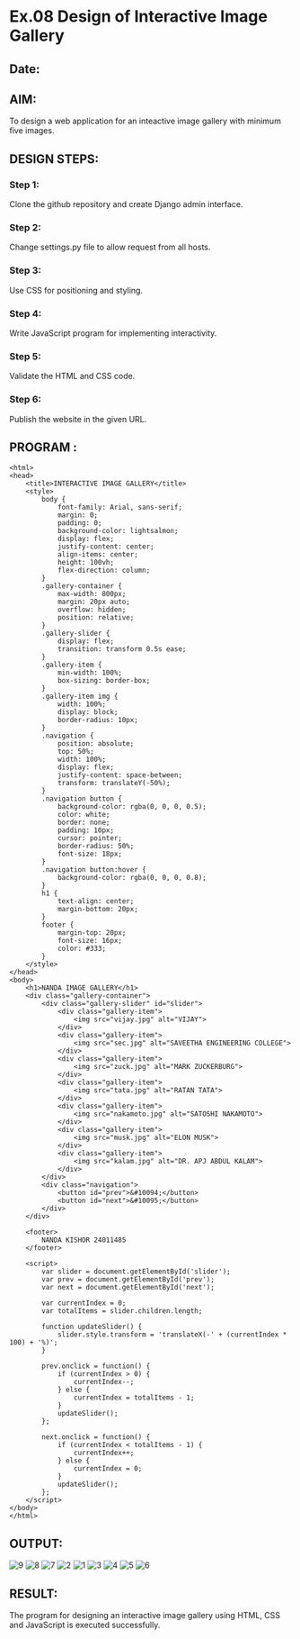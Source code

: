 # Ex.08 Design of Interactive Image Gallery
## Date: 

## AIM:
To design a web application for an inteactive image gallery with minimum five images.

## DESIGN STEPS:

### Step 1:
Clone the github repository and create Django admin interface.

### Step 2:
Change settings.py file to allow request from all hosts.

### Step 3:
Use CSS for positioning and styling.

### Step 4:
Write JavaScript program for implementing interactivity.

### Step 5:
Validate the HTML and CSS code.

### Step 6:
Publish the website in the given URL.

## PROGRAM :
```
<html>
<head>
    <title>INTERACTIVE IMAGE GALLERY</title>
    <style>
        body {
            font-family: Arial, sans-serif;
            margin: 0;
            padding: 0;
            background-color: lightsalmon;
            display: flex;
            justify-content: center;
            align-items: center;
            height: 100vh;
            flex-direction: column;
        }
        .gallery-container {
            max-width: 800px;
            margin: 20px auto;
            overflow: hidden;
            position: relative;
        }
        .gallery-slider {
            display: flex;
            transition: transform 0.5s ease;
        }
        .gallery-item {
            min-width: 100%;
            box-sizing: border-box;
        }
        .gallery-item img {
            width: 100%;
            display: block;
            border-radius: 10px;
        }
        .navigation {
            position: absolute;
            top: 50%;
            width: 100%;
            display: flex;
            justify-content: space-between;
            transform: translateY(-50%);
        }
        .navigation button {
            background-color: rgba(0, 0, 0, 0.5);
            color: white;
            border: none;
            padding: 10px;
            cursor: pointer;
            border-radius: 50%;
            font-size: 18px;
        }
        .navigation button:hover {
            background-color: rgba(0, 0, 0, 0.8);
        }
        h1 {
            text-align: center;
            margin-bottom: 20px;
        }
        footer {
            margin-top: 20px;
            font-size: 16px;
            color: #333;
        }
    </style>
</head>
<body>
    <h1>NANDA IMAGE GALLERY</h1>
    <div class="gallery-container">
        <div class="gallery-slider" id="slider">
            <div class="gallery-item">
                <img src="vijay.jpg" alt="VIJAY">
            </div>
            <div class="gallery-item">
                <img src="sec.jpg" alt="SAVEETHA ENGINEERING COLLEGE">
            </div>
            <div class="gallery-item">
                <img src="zuck.jpg" alt="MARK ZUCKERBURG">
            </div>
            <div class="gallery-item">
                <img src="tata.jpg" alt="RATAN TATA">
            </div>
            <div class="gallery-item">
                <img src="nakamoto.jpg" alt="SATOSHI NAKAMOTO">
            </div>
            <div class="gallery-item">
                <img src="musk.jpg" alt="ELON MUSK">
            </div>
            <div class="gallery-item">
                <img src="kalam.jpg" alt="DR. APJ ABDUL KALAM">
            </div>
        </div>
        <div class="navigation">
            <button id="prev">&#10094;</button>
            <button id="next">&#10095;</button>
        </div>
    </div>

    <footer>
        NANDA KISHOR 24011485
    </footer>

    <script>
        var slider = document.getElementById('slider');
        var prev = document.getElementById('prev');
        var next = document.getElementById('next');

        var currentIndex = 0;
        var totalItems = slider.children.length;

        function updateSlider() {
            slider.style.transform = 'translateX(-' + (currentIndex * 100) + '%)';
        }

        prev.onclick = function() {
            if (currentIndex > 0) {
                currentIndex--;
            } else {
                currentIndex = totalItems - 1;
            }
            updateSlider();
        };

        next.onclick = function() {
            if (currentIndex < totalItems - 1) {
                currentIndex++;
            } else {
                currentIndex = 0;
            }
            updateSlider();
        };
    </script>
</body>
</html>
```

## OUTPUT:
![9](https://github.com/user-attachments/assets/49b7e8b3-884d-4ecd-9107-40799926c502)
![8](https://github.com/user-attachments/assets/8c097b07-010a-4cdf-9d70-e10f296a92c9)
![7](https://github.com/user-attachments/assets/0f3ac3cf-86ff-4c39-8d0c-140b642cb787)
![2](https://github.com/user-attachments/assets/98f575c5-f661-48a2-a1bc-6d9da4a44e93)
![1](https://github.com/user-attachments/assets/e1419736-7c1b-4a01-b90a-ee784b157cc3)
![3](https://github.com/user-attachments/assets/b437c532-c1f1-47e6-9067-27ca34ae4f04)
![4](https://github.com/user-attachments/assets/f99767ca-627a-4df3-af4e-aefed01c5c23)
![5](https://github.com/user-attachments/assets/f0525084-e956-43c2-8f7c-160b25b2c419)
![6](https://github.com/user-attachments/assets/9176c1c4-1c75-4745-8d05-d034af6439a1)



## RESULT:
The program for designing an interactive image gallery using HTML, CSS and JavaScript is executed successfully.

